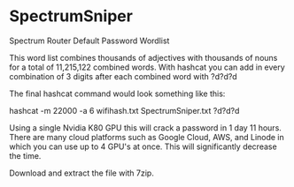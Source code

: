 # SpectrumSniper
Spectrum Router Default Password Wordlist

This word list combines thousands of adjectives with thousands of nouns for a total of 11,215,122 combined words. With hashcat you can add in every combination of 3 digits after each combined word with ?d?d?d

The final hashcat command would look something like this:

hashcat -m 22000 -a 6 wifihash.txt SpectrumSniper.txt ?d?d?d 


Using a single Nvidia K80 GPU this will crack a password in 1 day 11 hours. There are many cloud platforms such as Google Cloud, AWS, and Linode in which you can use up to 4 GPU's at once. This will significantly decrease the time.

Download and extract the file with 7zip.
